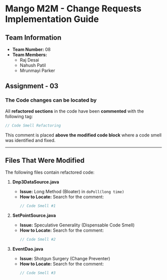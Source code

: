 # **Mango M2M - Change Requests Implementation Guide**

## **Team Information**
- **Team Number:** 08
- **Team Members:**
  - Raj Desai
  - Nahush Patil
  - Mrunmayi Parker

## **Assignment - 03**
### **The Code changes can be located by**
All **refactored sections** in the code have been **commented** with the following tag:
```java
// Code Smell Refactoring
```
This comment is placed **above the modified code block** where a code smell was identified and fixed.

---

## **Files That Were Modified**
The following files contain refactored code:

1. **Dnp3DataSource.java**
   - **Issue:** Long Method (Bloater) in `doPoll(long time)`
   - **How to Locate:** Search for the comment:
     ```java
     // Code Smell #1
     ```

2. **SetPointSource.java**
   - **Issue:** Speculative Generality (Dispensable Code Smell)
   - **How to Locate:** Search for the comment:
     ```java
     // Code Smell #2
     ```

3. **EventDao.java**
   - **Issue:** Shotgun Surgery (Change Preventer)
   - **How to Locate:** Search for the comment:
     ```java
     // Code Smell #3
     ```


